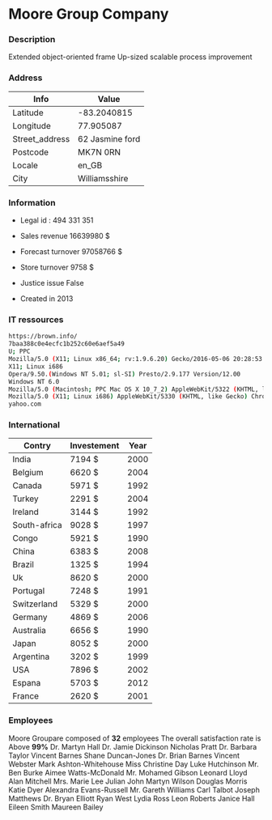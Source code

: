 # Moore Group Company


### Description

Extended object-oriented frame
Up-sized scalable process improvement

### Address

| Info | Value |
| ------ | ------ |
| Latitude | -83.2040815 |
| Longitude | 77.905087 |
| Street_address | 62 Jasmine ford |
| Postcode | MK7N 0RN |
| Locale | en_GB |
| City | Williamsshire |


### Information

 - Legal id : 494 331 351
 - Sales revenue 16639980 $

 - Forecast turnover 97058766 $

 - Store turnover 9758 $

 - Justice issue False

 - Created in 2013

### IT ressources

```sh
https://brown.info/
7baa388c0e4ecfc1b252c60e6aef5a49
U; PPC
Mozilla/5.0 (X11; Linux x86_64; rv:1.9.6.20) Gecko/2016-05-06 20:28:53 Firefox/3.6.12
X11; Linux i686
Opera/9.50.(Windows NT 5.01; sl-SI) Presto/2.9.177 Version/12.00
Windows NT 6.0
Mozilla/5.0 (Macintosh; PPC Mac OS X 10_7_2) AppleWebKit/5322 (KHTML, like Gecko) Chrome/13.0.896.0 Safari/5322
Mozilla/5.0 (X11; Linux i686) AppleWebKit/5330 (KHTML, like Gecko) Chrome/13.0.877.0 Safari/5330
yahoo.com
```

### International 

| Contry | Investement | Year |
| ------ | ------ | ------ |
| India | 7194 $ | 2000|
| Belgium | 6620 $ | 2004|
| Canada | 5971 $ | 1992|
| Turkey | 2291 $ | 2004|
| Ireland | 3144 $ | 1992|
| South-africa | 9028 $ | 1997|
| Congo | 5921 $ | 1990|
| China | 6383 $ | 2008|
| Brazil | 1325 $ | 1994|
| Uk | 8620 $ | 2000|
| Portugal | 7248 $ | 1991|
| Switzerland | 5329 $ | 2000|
| Germany | 4869 $ | 2006|
| Australia | 6656 $ | 1990|
| Japan | 8052 $ | 2000|
| Argentina | 3202 $ | 1999|
| USA | 7896 $ | 2002|
| Espana | 5703 $ | 2012|
| France | 2620 $ | 2001|
### Employees

Moore Groupare composed of **32** employees
The overall satisfaction rate is Above **99%** 
Dr. Martyn Hall
Dr. Jamie Dickinson
Nicholas Pratt
Dr. Barbara Taylor
Vincent Barnes
Shane Duncan-Jones
Dr. Brian Barnes
Vincent Webster
Mark Ashton-Whitehouse
Miss Christine Day
Luke Hutchinson
Mr. Ben Burke
Aimee Watts-McDonald
Mr. Mohamed Gibson
Leonard Lloyd
Alan Mitchell
Mrs. Marie Lee
Julian John
Martyn Wilson
Douglas Morris
Katie Dyer
Alexandra Evans-Russell
Mr. Gareth Williams
Carl Talbot
Joseph Matthews
Dr. Bryan Elliott
Ryan West
Lydia Ross
Leon Roberts
Janice Hall
Eileen Smith
Maureen Bailey
